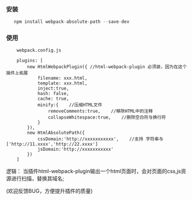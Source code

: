 ### 安装

```javascript
   npm install webpack-absolute-path --save-dev
```

### 使用

```
	webpack.config.js
       
    plugins: [
		new HtmlWebpackPlugin({	//html-webpack-plugin 必须装，因为在这个插件上拓展
            filename: xxx.html,
            template: xxx.html,
            inject:true,
            hash: false,
            cache: true,
            minify:{    //压缩HTML文件
                removeComments:true,    //移除HTML中的注释
                collapseWhitespace:true,    //删除空白符与换行符
            }
        }),
        new HtmlAbsolutePath({
            cssDomain:'http://xxxxxxxxxxx',    //支持 字符串与['http://11.xxxx','http://22.xxxx']
            jsDomain:'http://xxxxxxxxxxx'
        })
	]

```

逻辑：
当插件html-webpack-plugin输出一个html页面时，会对页面的css,js资源进行扫描，替换其域名;

(欢迎反馈BUG，方便提升插件的质量)

